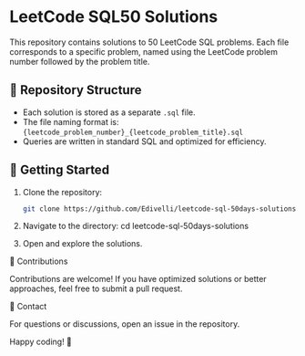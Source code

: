 # LeetCode SQL50 Solutions

This repository contains solutions to 50 LeetCode SQL problems. Each file corresponds to a specific problem, named using the LeetCode problem number followed by the problem title.

## 📂 Repository Structure

- Each solution is stored as a separate `.sql` file.
- The file naming format is: `{leetcode_problem_number}_{leetcode_problem_title}.sql`
- Queries are written in standard SQL and optimized for efficiency.

## 🚀 Getting Started

1. Clone the repository:
   ```sh
   git clone https://github.com/Edivelli/leetcode-sql-50days-solutions.git

2. Navigate to the directory:
cd leetcode-sql-50days-solutions

3. Open and explore the solutions.

🤝 Contributions

Contributions are welcome! If you have optimized solutions or better approaches, feel free to submit a pull request.

📌 Contact

For questions or discussions, open an issue in the repository.

Happy coding! 🚀
